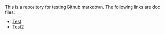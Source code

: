 This is a repository for testing Github markdown. The following links are doc files:

* [Test](docs/test.md)
* [Test2](docs/test2.md)
